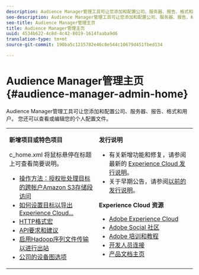 ```yaml
---
description: Audience Manager管理工具可让您添加和配置公司、服务器、报告、格式和用户。 您还可以查看或编辑您的个人配置文件。
seo-description: Audience Manager管理工具可让您添加和配置公司、服务器、报告、格式和用户。 您还可以查看或编辑您的个人配置文件。
seo-title: Audience Manager管理主页
title: Audience Manager管理主页
uuid: 4534b622-4c8d-4c42-8019-1614faaba9d6
translation-type: tm+mt
source-git-commit: 190ba5c1215782e46c8e544c10679d451fbed134

---
```



# Audience Manager管理主页 {#audience-manager-admin-home}

Audience Manager管理工具可让您添加和配置公司、服务器、报告、格式和用户。 您还可以查看或编辑您的个人配置文件。

<table id="table_882B0982144442F79328A4FA45BD5C7E" frame="none"> 
 <tbody> 
  <tr> 
   <td colname="col1" colsep="0" rowsep="0" valign="top"> <p class="head"> <b>新增项目或特色项目</b> </p> <p> 
     <draft-comment otherprops="merge">
       c_home.xml 
     </draft-comment>将鼠标悬停在标题上可查看简要说明。 </p> <p> 
     <ul id="ul_A0416FDB65EB4774821C05664E14AB86"> 
      <li id="li_C528ED722C7241C8A0F492B250322EA7"><a href="admin-servers/admin-authorize-s3-cross-bucket.md#task_20B12994C5484A9D8CC40DF6F456CBE7"> 操作方法：授权批处理目标的跨帐户Amazon S3存储段访问</a> </li> 
      <li id="li_582FD48ADC894E00AE5961E2E80A3A92"><a href="admin-destination-troubleshooting.md#set-up-destinations-export"> 如何设置目标以导出Experience Cloud...</a> </li> 
      <li id="li_AB7BFF82D42649F3B72DA7737B05E355"><a href="formats/web-formats.md#reference_C392124A5F3F42E49F8AADDBA601ADFE"> HTTP格式宏</a> </li> 
      <li id="li_FEC2B72DC2A04BEAAC36259C0882CECB"><a href="admin-oauth2/aam-admin-api-requirements.md#concept_A7FAC9443CF34974A873E6B787616421"> API要求和建议</a> </li> 
      <li id="li_5994853C069A44B2A1A8F3169119F001"><a href="formats/enable-outbound-seq.md#concept_526744C9433F40BF8269E18245B2F0BD"> 启用Hadoop序列文件传输以进行出站</a> </li> 
      <li id="li_EC1DE0200F4B4EA1A7FBAB6A05D9F746"><a href="companies/admin-device-graph-options.md#concept_563615F1018340C683E0EE075F8F639D"> 公司的设备图选项</a> </li> 
     </ul> </p> </td> 
   <td colname="col2" valign="top"> <p class="head"><b>发行说明</b> </p> 
    <ul id="ul_1AA5CED5DA0F4B78B8BC4D74539E97EF"> 
     <li id="li_1B636241BCC14468980CF415B15A875F">有关新增功能和修复，请参阅最新的 <a href="https://marketing.adobe.com/resources/help/en_US/whatsnew/" format="https" scope="external">Experience Cloud 发行说明</a>。 </li> 
     <li id="li_6AD053625237446FB9B581772896F64F">关于早期公告，请参阅<a href="https://marketing.adobe.com/resources/help/en_US/whatsnew/c_legacy_releases.html" format="https" scope="external">以前的发行说明</a>。 </li> 
    </ul> <p class="head"> <b>Experience Cloud 资源</b> </p> 
    <ul id="ul_F8DE07F1ADBC411E894751F927BB1477"> 
     <li id="li_09B0F2E487CA4C55A723ACB5901C7B49"><a href="https://www.adobe.com/marketing-cloud.html" format="http" scope="external"> Adobe Experience Cloud</a> </li> 
     <li id="li_B89CEA08B4954C6ABA2BBDA803A88427"> <a href="https://helpx.adobe.com/marketing-cloud/social.html" format="http" scope="external"> Adobe Social 社区</a> </li> 
     <li id="li_4F16686C311743C484013D84971EEBD3"> <a href="https://helpx.adobe.com/learning.html?promoid=KAUDK" format="https" scope="external"> Adobe 培训和教程</a> </li> 
     <li id="li_32581A0A26CB4F43833D607221154188"><a href="https://marketing.adobe.com/developer/" format="https" scope="external"> 开发人员连接</a> </li> 
     <li id="li_49B2B95B1B4540C9A967F7DDBB4EB457"><a href="https://marketing.adobe.com/resources/help/en_US/home/index.html" format="https" scope="external"> 产品文档主页</a> </li> 
    </ul> </td> 
  </tr> 
 </tbody> 
</table>